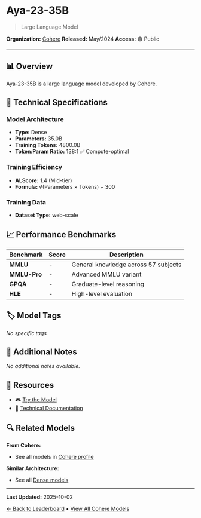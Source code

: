 # Aya-23-35B

> Large Language Model

**Organization:** [Cohere](../../labs/cohere.md)
**Released:** May/2024
**Access:** 🟢 Public

---

## 📊 Overview

Aya-23-35B is a large language model developed by Cohere.

## 🔧 Technical Specifications

### Model Architecture
- **Type:** Dense
- **Parameters:** 35.0B
- **Training Tokens:** 4800.0B
- **Token:Param Ratio:** 138:1 ✅ Compute-optimal

### Training Efficiency
- **ALScore:** 1.4 (Mid-tier)
- **Formula:** √(Parameters × Tokens) ÷ 300

### Training Data
- **Dataset Type:** web-scale

## 📈 Performance Benchmarks

| Benchmark | Score | Description |
|-----------|-------|-------------|
| **MMLU** | - | General knowledge across 57 subjects |
| **MMLU-Pro** | - | Advanced MMLU variant |
| **GPQA** | - | Graduate-level reasoning |
| **HLE** | - | High-level evaluation |

## 🏷️ Model Tags

_No specific tags_

## 📝 Additional Notes

_No additional notes available._

## 🔗 Resources

- 🎮 [Try the Model](https://huggingface.co/spaces/CohereForAI/aya-23)
- 📄 [Technical Documentation](https://drive.google.com/file/d/1YKBPo61pnl97C1c_1C2ZVOnPhqf7MLSc/view)

## 🔍 Related Models

**From Cohere:**
- See all models in [Cohere profile](../../labs/cohere.md)

**Similar Architecture:**
- See all [Dense models](../../architectures/dense.md)

---

**Last Updated:** 2025-10-02

[← Back to Leaderboard](../../README.md) • [View All Cohere Models](../../labs/cohere.md)
